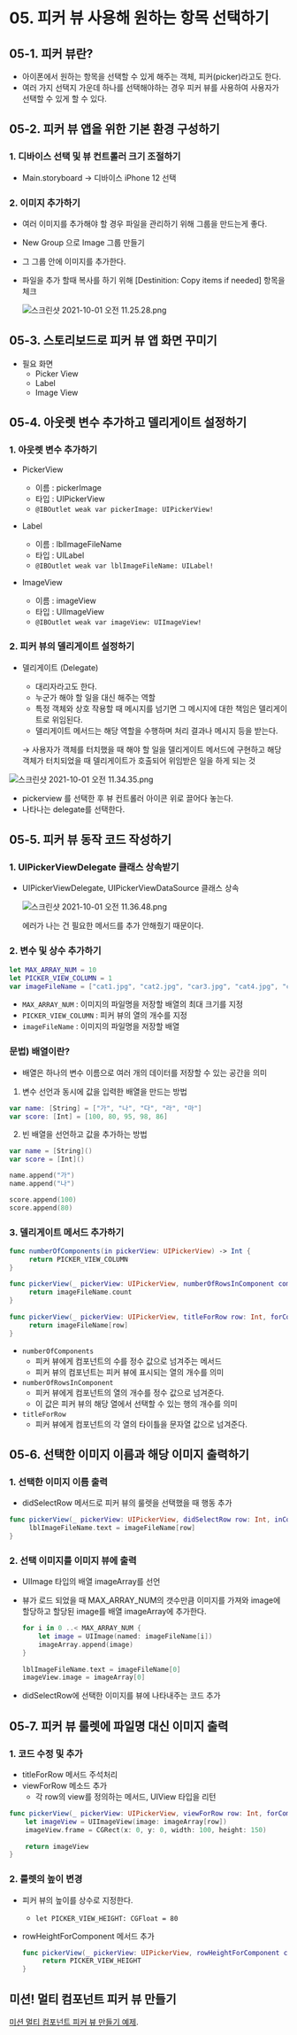 # 05. 피커 뷰 사용해 원하는 항목 선택하기

## 05-1. 피커 뷰란?

- 아이폰에서 원하는 항목을 선택할 수 있게 해주는 객체, 피커(picker)라고도 한다.
- 여러 가지 선택지 가운데 하나를 선택해야하는 경우 피커 뷰를 사용하여 사용자가 선택할 수 있게 할 수 있다.

## 05-2. 피커 뷰 앱을 위한 기본 환경 구성하기

### 1. 디바이스 선택 및 뷰 컨트롤러 크기 조절하기

- Main.storyboard → 디바이스 iPhone 12 선택

### 2. 이미지 추가하기

- 여러 이미지를 추가해야 할 경우 파일을 관리하기 위해 그룹을 만드는게 좋다.
- New Group 으로 Image 그룹 만들기
- 그 그룹 안에 이미지를 추가한다.
- 파일을 추가 할때 복사를 하기 위해 [Destinition: Copy items if needed] 항목을 체크
    
    ![스크린샷 2021-10-01 오전 11.25.28.png](https://github.com/mingging/doit_ios_study/blob/master/md_image/05_image/%EC%8A%A4%ED%81%AC%EB%A6%B0%EC%83%B7_2021-10-01_%EC%98%A4%EC%A0%84_11.25.28.png)
    

## 05-3. 스토리보드로 피커 뷰 앱 화면 꾸미기

- 필요 화면
    - Picker View
    - Label
    - Image View

## 05-4. 아웃렛 변수 추가하고 델리게이트 설정하기

### 1. 아웃렛 변수 추가하기

- PickerView
    - 이름 : pickerImage
    - 타입 : UIPickerView
    - `@IBOutlet weak var pickerImage: UIPickerView!`

- Label
    - 이름 : lblImageFileName
    - 타입 : UILabel
    - `@IBOutlet weak var lblImageFileName: UILabel!`
    
- ImageView
    - 이름 : imageView
    - 타입 : UIImageView
    - `@IBOutlet weak var imageView: UIImageView!`

### 2. 피커 뷰의 델리게이트 설정하기

- 델리게이트 (Delegate)
    - 대리자라고도 한다.
    - 누군가 해야 할 일을 대신 해주는 역할
    - 특정 객체와 상호 작용할 때 메시지를 넘기면 그 메시지에 대한 책임은 델리게이트로 위임된다.
    - 델리게이트 메서드는 해당 역할을 수행하며 처리 결과나 메시지 등을 받는다.
    
    → 사용자가 객체를 터치했을 때 해야 할 일을 델리게이트 메서드에 구현하고 해당 객체가 터치되었을 때 델리게이트가 호출되어 위임받은 일을 하게 되는 것
    

![스크린샷 2021-10-01 오전 11.34.35.png](https://github.com/mingging/doit_ios_study/blob/master/md_image/05_image/%EC%8A%A4%ED%81%AC%EB%A6%B0%EC%83%B7_2021-10-01_%EC%98%A4%EC%A0%84_11.34.35.png)

- pickerview 를 선택한 후 뷰 컨트롤러 아이콘 위로 끌어다 놓는다.
- 나타나는 delegate를 선택한다.

## 05-5. 피커 뷰 동작 코드 작성하기

### 1. UIPickerViewDelegate 클래스 상속받기

- UIPickerViewDelegate, UIPickerViewDataSource 클래스 상속
    
    ![스크린샷 2021-10-01 오전 11.36.48.png](https://github.com/mingging/doit_ios_study/blob/master/md_image/05_image/%EC%8A%A4%ED%81%AC%EB%A6%B0%EC%83%B7_2021-10-01_%EC%98%A4%EC%A0%84_11.36.48.png)
    
    에러가 나는 건 필요한 메서드를 추가 안해줬기 때문이다.
    

### 2. 변수 및 상수 추가하기

```swift
let MAX_ARRAY_NUM = 10
let PICKER_VIEW_COLUMN = 1
var imageFileName = ["cat1.jpg", "cat2.jpg", "car3.jpg", "cat4.jpg", "cat5.jpg", "cat6.jpg", "cat7.jpg", "cat8.jpg", "cat9.jpg", "cat10.jpg"]
```

- `MAX_ARRAY_NUM` : 이미지의 파일명을 저장할 배열의 최대 크기를 지정
- `PICKER_VIEW_COLUMN` : 피커 뷰의 열의 개수를 지정
- `imageFileName` : 이미지의 파일명을 저장할 배열

### 문법) 배열이란?

- 배열은 하나의 변수 이름으로 여러 개의 데이터를 저장할 수 있는 공간을 의미

1) 변수 선언과 동시에 값을 입력한 배열을 만드는 방법

```swift
var name: [String] = ["가", "나", "다", "라", "마"]
var score: [Int] = [100, 80, 95, 98, 86]
```

2) 빈 배열을 선언하고 값을 추가하는 방법

```swift
var name = [String]()
var score = [Int]()

name.append("가")
name.append("나")

score.append(100)
score.append(80)
```

### 3. 델리게이트 메서드 추가하기

```swift
func numberOfComponents(in pickerView: UIPickerView) -> Int {
     return PICKER_VIEW_COLUMN
}
    
func pickerView(_ pickerView: UIPickerView, numberOfRowsInComponent component: Int) -> Int {
     return imageFileName.count
}
    
func pickerView(_ pickerView: UIPickerView, titleForRow row: Int, forComponent component: Int) -> String? {
     return imageFileName[row]
}
```

- `numberOfComponents`
    - 피커 뷰에게 컴포넌트의 수를 정수 값으로 넘겨주는 메서드
    - 피커 뷰의 컴포넌트는 피커 뷰에 표시되는 열의 개수를 의미
- `numberOfRowsInComponent`
    - 피커 뷰에게 컴포넌트의 열의 개수를 정수 값으로 넘겨준다.
    - 이 값은 피커 뷰의 해당 열에서 선택할 수 있는 행의 개수를 의미
- `titleForRow`
    - 피커 뷰에게 컴포넌트의 각 열의 타이틀을 문자열 값으로 넘겨준다.

## 05-6. 선택한 이미지 이름과 해당 이미지 출력하기

### 1. 선택한 이미지 이름 출력

- didSelectRow 메서드로 피커 뷰의 룰렛을 선택했을 때 행동 추가

```swift
func pickerView(_ pickerView: UIPickerView, didSelectRow row: Int, inComponent component: Int) {
     lblImageFileName.text = imageFileName[row]
}
```

### 2. 선택 이미지를 이미지 뷰에 출력

- UIImage 타입의 배열 imageArray를 선언
- 뷰가 로드 되었을 때 MAX_ARRAY_NUM의 갯수만큼 이미지를 가져와 image에 할당하고 할당된 image를 배열 imageArray에 추가한다.
    
    ```swift
    for i in 0 ..< MAX_ARRAY_NUM {
        let image = UIImage(named: imageFileName[i])
        imageArray.append(image)
    }
            
    lblImageFileName.text = imageFileName[0]
    imageView.image = imageArray[0]
    ```
    
- didSelectRow에 선택한 이미지를 뷰에 나타내주는 코드 추가

## 05-7. 피커 뷰 룰렛에 파일명 대신 이미지 출력

### 1. 코드 수정 및 추가

- titleForRow 메서드 주석처리
- viewForRow 메소드 추가
    - 각 row의 view를 정의하는 메서드, UIView 타입을 리턴

```swift
func pickerView(_ pickerView: UIPickerView, viewForRow row: Int, forComponent component: Int, reusing view: UIView?) -> UIView {
    let imageView = UIImageView(image: imageArray[row])
    imageView.frame = CGRect(x: 0, y: 0, width: 100, height: 150)
        
    return imageView
}
```

### 2. 룰렛의 높이 변경

- 피커 뷰의 높이를 상수로 지정한다.
    - `let PICKER_VIEW_HEIGHT: CGFloat = 80`
- rowHeightForComponent 메서드 추가
    
    ```swift
    func pickerView(_ pickerView: UIPickerView, rowHeightForComponent component: Int) -> CGFloat {
         return PICKER_VIEW_HEIGHT
    }
    ```
    

## 미션! 멀티 컴포넌트 피커 뷰 만들기
[미션 멀티 컴포넌트 피커 뷰 만들기 예제](https://github.com/mingging/doit_ios_study/tree/master/05/PickerView).
